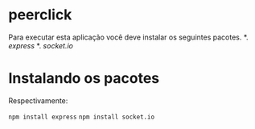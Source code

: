# peerclick
Para executar esta aplicação você deve instalar os seguintes pacotes.
*. *express*
*. *socket.io*

# Instalando os pacotes

Respectivamente:

`npm install express`
`npm install socket.io`